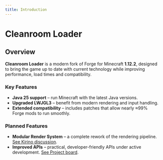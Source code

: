 ```yaml
---
title: Introduction
---
```


# Cleanroom Loader

## Overview
**Cleanroom Loader** is a modern fork of Forge for Minecraft **1.12.2**, designed to bring the game up to date with current technology while improving performance, load times and compatibility.<br/>
### Key Features
- **Java 25 support** – run Minecraft with the latest Java versions.<br/>
- **Upgraded LWJGL3** – benefit from modern rendering and input handling.<br/>
- **Extended compatibility** – includes patches that allow nearly ≈99% Forge mods to run smoothly.<br/>
### Planned Features
- **Modular Render System** – a complete rework of the rendering pipeline. [See Kirino discussion](https://github.com/CleanroomMC/Cleanroom/discussions/405).<br/>
- **Improved APIs** – practical, developer-friendly APIs under active development. [See Project board](https://github.com/orgs/CleanroomMC/projects/4/).<br/>
